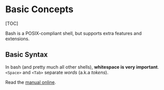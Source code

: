 # Basic Concepts

[TOC]

Bash is a POSIX-compliant shell, but supports extra features and extensions.

## Basic Syntax

In bash (and pretty much all other shells), **whitespace is very important**. `<Space>` and `<Tab>` separate *words* (a.k.a *tokens*).

Read the [manual online](https://www.gnu.org/software/bash/manual/).

